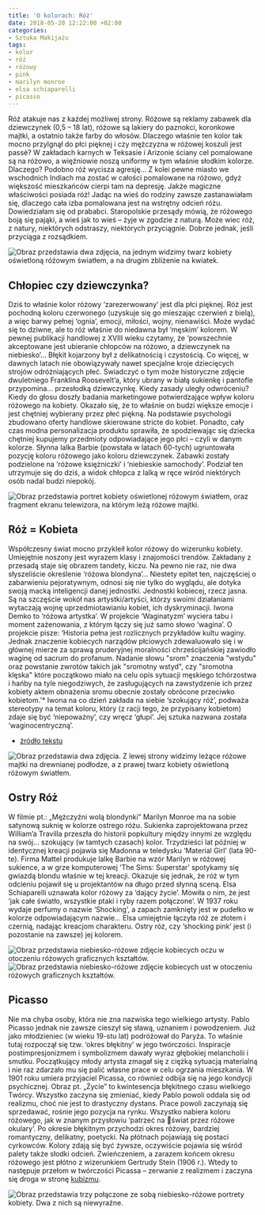 ```yaml
---
title: 'O kolorach: Róż'
date: 2018-05-20 12:22:00 +02:00
categories:
- Sztuka Makijażu
tags:
- kolor
- róż
- różowy
- pink
- marilyn monroe
- elsa schiaparelli
- picasso
---
```


Róż atakuje nas z każdej możliwej strony. Różowe są reklamy zabawek dla dziewczynek (0,5 – 18 lat), różowe są lakiery do paznokci, koronkowe majtki, a ostatnio także farby do włosów. Dlaczego właśnie ten kolor tak mocno przylgnął do płci pięknej i czy mężczyzna w różowej koszuli jest passé? W zakładach karnych w Teksasie i Arizonie ściany cel pomalowane są na różowo, a więźniowie noszą uniformy w tym właśnie słodkim kolorze. Dlaczego? Podobno róż wycisza agresję… Z kolei pewne miasto we wschodnich Indiach ma zostać w całości pomalowane na różowo, gdyż większość mieszkańców cierpi tam na depresję. Jakże magiczne właściwości posiada róż! Jadąc na wieś do rodziny zawsze zastanawiałam się, dlaczego cała izba pomalowana jest na wstrętny odcień różu. Dowiedziałam się od prababci. Staropolskie przesądy mówią, że różowego boją się pająki, a wieś jak to wieś – żyje w zgodzie z naturą. Może wiec róż, z natury, niektórych odstraszy, niektórych przyciągnie. Dobrze jednak, jeśli przyciąga z rozsądkiem.

![Obraz przedstawia dwa zdjęcia, na jednym widzimy twarz kobiety oświetloną różowym światłem, a na drugim zbliżenie na kwiatek.](https://assets1.ello.co/uploads/asset/attachment/7700426/ello-optimized-99ff6751.jpg)

## Chłopiec czy dziewczynka?

Dziś to właśnie kolor różowy ‘zarezerwowany’ jest dla płci pięknej. Róż jest pochodną koloru czerwonego (uzyskuje się go mieszając czerwień z bielą), a więc barwy pełnej ‘ognia’, emocji, miłości, wojny, nienawiści. Może wydać się to dziwne, ale to róż właśnie do niedawna był ‘męskim’ kolorem. W pewnej publikacji handlowej z XVIII wieku czytamy, że ‘powszechnie akceptowane jest ubieranie chłopców na różowo, a dziewczynek na niebiesko’… Błękit kojarzony był z delikatnością i czystością. Co więcej, w dawnych latach nie obowiązywały nawet specjalne kroje dziecięcych strojów odróżniających płeć. Świadczyć o tym może historyczne zdjęcie dwuletniego Franklina Roosevelt’a, który ubrany w białą sukienkę i pantofle przypomina… przesłodką dziewczynkę. Kiedy zasady uległy odwróceniu?
Kiedy do głosu doszły badania marketingowe potwierdzające wpływ koloru różowego na kobiety. Okazało się, że to właśnie on budzi większe emocje i jest chętniej wybierany przez płeć piękną. Na podstawie psychologii zbudowano oferty handlowe skierowane stricte do kobiet. Ponadto, cały czas modna personalizacja produktu sprawiła, że spodziewając się dziecka chętniej kupujemy przedmioty odpowiadające jego płci – czyli w danym kolorze. Słynna lalka Barbie (powstała w latach 60-tych) ugruntowała pozycję koloru różowego jako koloru dziewczynek. Zabawki zostały podzielone na ‘różowe księżniczki’ i ‘niebieskie samochody’. Podział ten utrzymuje się do dziś, a widok chłopca z lalką w ręce wśród niektórych osób nadal budzi niepokój.

![Obraz przedstawia portret kobiety oświetlonej różowym światłem, oraz fragment ekranu telewizora, na którym leżą różowe majtki.](https://assets2.ello.co/uploads/asset/attachment/7700421/ello-optimized-afe43e55.jpg)


## Róż = Kobieta

Współczesny świat mocno przykleił kolor różowy do wizerunku kobiety. Umiejętnie noszony jest wyrazem klasy i znajomości trendów. Zakładany z przesadą staje się obrazem tandety, kiczu. Na pewno nie raz, nie dwa słyszeliście określenie ‘różowa blondyna’… Niestety epitet ten, najczęściej o zabarwieniu pejoratywnym, odnosi się nie tylko do wyglądu, ale dotyka swoją macką inteligencji danej jednostki. Jednostki kobiecej, rzecz jasna. Są na szczęście wokół nas artystki/artyści, którzy swoimi działaniami wytaczają wojnę uprzedmiotawianiu kobiet, ich dyskryminacji. Iwona Demko to ‘różowa artystka’. W projekcie ‘Waginatyzm’ wyciera tabu i moment zażenowania, z którym łączy się już samo słowo ‘wagina’. O projekcie pisze: ‘Historia pełna jest rozlicznych przykładów kultu waginy. Jednak znaczenie kobiecych narządów płciowych zdewaluowało się i w głównej mierze za sprawą pruderyjnej moralności chrześcijańskiej zawiodło waginę od sacrum do profanum. Nadanie słowu "srom" znaczenia "wstydu" oraz powstanie zwrotów takich jak "sromotny wstyd", czy "sromotna klęska" które początkowo miało na celu opis sytuacji męskiego tchórzostwa i hańby na tyle niegodziwych, że zasługujących na zawstydzenie ich przez kobiety aktem obnażenia sromu obecnie zostały obrócone przeciwko kobietom.’* Iwona na co dzień zakłada na siebie ‘szokujący róż’, podważa stereotypy na temat koloru, który (z racji tego, że przypisany kobietom) zdaje się być ‘niepoważny’, czy wręcz ‘głupi’. Jej sztuka nazwana została ‘waginocentryczną’. 

* [źródło tekstu](http://www.iwonademko.art.pl/rzezba/waginatyzm/waginatyzm_tekst.html)

![Obraz przedstawia dwa zdjęcia. Z lewej strony widzimy leżące różowe majtki na drewnianej podłodze, a z prawej twarz kobiety oświetloną różowym światłem.](https://assets0.ello.co/uploads/asset/attachment/7700419/ello-optimized-29ae42d3.jpg)

## Ostry Róż

W filmie pt.: „Mężczyźni wolą blondynki” Marilyn Monroe ma na sobie satynową suknię w kolorze ostrego różu. Sukienka zaprojektowana przez William’a Travilla przeszła do historii popkultury między innymi ze względu na swój… szokujący (w tamtych czasach) kolor. Trzydzieści lat później w identycznej kreacji pojawia się Madonna w teledysku ‘Material Girl’ (lata 90-te). Firma Mattel produkuje lalkę Barbie na wzór Marilyn w różowej sukience, a w grze komputerowej ‘The Sims: Superstar’ spotykamy się gwiazdą blondu właśnie w tej kreacji. Okazuje się jednak, że róż w tym odcieniu pojawił się u projektantów na długo przed słynną sceną. Elsa Schiaparelli uznawała kolor różowy za ‘dający życie’. Mówiła o nim, że jest ‘jak całe światło, wszystkie ptaki i ryby razem połączone’. W 1937 roku wydaje perfumy o nazwie ‘Shocking’, a zapach zamknięty jest w pudełko w kolorze odpowiadającym nazwie… Elsa umiejętnie łączyła róż ze złotem i czernią, nadając kreacjom charakteru. Ostry róż, czy ‘shocking pink’ jest (i pozostanie na zawsze) jej kolorem.

![Obraz przedstawia niebiesko-różowe zdjęcie kobiecych oczu w otoczeniu różowych graficznych kształtów.](https://assets0.ello.co/uploads/asset/attachment/7700427/ello-optimized-c240a5bf.jpg)
![Obraz przedstawia niebiesko-różowe zdjęcie kobiecych ust w otoczeniu różowych graficznych kształtów.](https://assets1.ello.co/uploads/asset/attachment/7700429/ello-optimized-b8823ce2.jpg)

## Picasso

Nie ma chyba osoby, która nie zna nazwiska tego wielkiego artysty. Pablo Picasso jednak nie zawsze cieszył się sławą, uznaniem i powodzeniem. Już jako młodzieniec (w wieku 19-stu lat) podróżował do Paryża. To właśnie tutaj rozpoczął się tzw. ‘okres błękitny’ w jego twórczości. Inspiracje postimpresjonizmem i symbolizmem dawały wyraz głębokiej melancholii i smutku. Początkujący młody artysta zmagał się z ciężką sytuacją materialną i nie raz zdarzało mu się palić własne prace w celu ogrzania mieszkania. W 1901 roku umiera przyjaciel Picassa, co również odbija się na jego kondycji psychicznej. Obraz pt. „Życie” to kwintesencja błękitnego czasu wielkiego Twórcy.
Wszystko zaczyna się zmieniać, kiedy Pablo powoli oddala się od realizmu, choć nie jest to drastyczny dystans. Prace powoli zaczynają się sprzedawać, rośnie jego pozycja na rynku. Wszystko nabiera koloru różowego, jak w znanym przysłowiu ‘patrzeć na świat przez różowe okulary’. Po okresie błękitnym przychodzi okres różowy, bardziej romantyczny, delikatny, poetycki. Na płótnach pojawiają się postaci cyrkowców. Kolory zdają się być żywsze, oczywiście pojawia się wśród palety także słodki odcień. Zwieńczeniem, a zarazem końcem okresu różowego jest płótno z wizerunkiem Gertrudy Stein (1906 r.). Wtedy to następuje przełom w twórczości Picassa – zerwanie z realizmem i zaczyna się droga w stronę [kubizmu](http://sztukauniwersalna.pl/2017-10-26-kubizm-moodboard).

![Obraz przedstawia trzy połączone ze sobą niebiesko-różowe portrety kobiety. Dwa z nich są niewyraźne.](https://assets1.ello.co/uploads/asset/attachment/7700431/ello-optimized-5d602a7b.jpg)